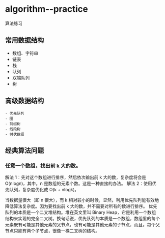 # algorithm--practice
算法练习
## 常用数据结构
   - 数组、字符串
   - 链表
   - 栈
   - 队列
   - 双端队列
   - 树
## 高级数据结构
    - 优先队列
    - 图
    - 前缀树
    - 线段树
    - 树状数组
   
## 经典算法问题
### 任意一个数组，找出前 k 大的数。
解法 1：先对这个数组进行排序，然后依次输出前 k 大的数，复杂度将会是 O(nlogn)，其中，n 是数组的元素个数。这是一种直接的办法。
解法 2：使用优先队列，复杂度优化成 O(k + nlogk)。

当数据量很大（即 n 很大），而 k 相对较小的时候，显然，利用优先队列能有效地降低算法复杂度。因为要找出前 k 大的数，并不需要对所有的数进行排序。
优先队列的本质是一个二叉堆结构。堆在英文里叫 Binary Heap，它是利用一个数组结构来实现的完全二叉树。换句话说，优先队列的本质是一个数组，数组里的每个元素既有可能是其他元素的父节点，也有可能是其他元素的子节点，而且，每个父节点只能有两个子节点，很像一棵二叉树的结构。

 